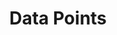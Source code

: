 ---
title: "Data Points"
weight: 5
menu:
  guides:
    parent: "cloud_server"
    identifier: "cloud_data_points"
    title: "Data Points"
---